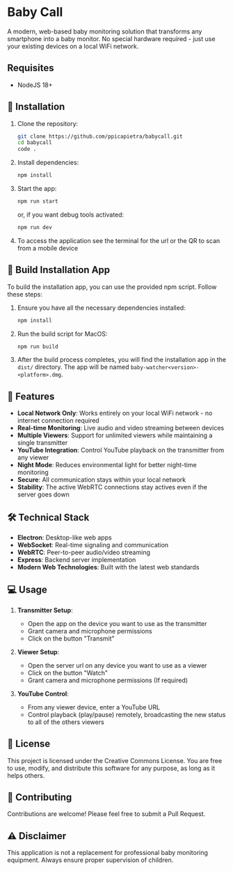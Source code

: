 # Baby Call

A modern, web-based baby monitoring solution that transforms any smartphone into a baby monitor. No special hardware required - just use your existing devices on a local WiFi network.

## Requisites

- NodeJS 18+

## 🚀 Installation

1. Clone the repository:

   ```bash
   git clone https://github.com/ppicapietra/babycall.git
   cd babycall
   code .
   ```

2. Install dependencies:

   ```bash
   npm install
   ```

3. Start the app:

   ```bash
   npm run start
   ```
  
   or, if you want debug tools activated:

   ```bash
   npm run dev
   ```

4. To access the application see the terminal for the url or the QR to scan from a mobile device

## 🍏 Build Installation App

To build the installation app, you can use the provided npm script. Follow these steps:

1. Ensure you have all the necessary dependencies installed:

   ```bash
   npm install
   ```

2. Run the build script for MacOS:

   ```bash
   npm run build
   ```

3. After the build process completes, you will find the installation app in the `dist/` directory. The app will be named `baby-watcher<version>-<platform>.dmg`.

## 🌟 Features

- **Local Network Only**: Works entirely on your local WiFi network - no internet connection required
- **Real-time Monitoring**: Live audio and video streaming between devices
- **Multiple Viewers**: Support for unlimited viewers while maintaining a single transmitter
- **YouTube Integration**: Control YouTube playback on the transmitter from any viewer
- **Night Mode**: Reduces environmental light for better night-time monitoring
- **Secure**: All communication stays within your local network
- **Stability**: The active WebRTC connections stay actives even if the server goes down

## 🛠️ Technical Stack

- **Electron**: Desktop-like web apps
- **WebSocket**: Real-time signaling and communication
- **WebRTC**: Peer-to-peer audio/video streaming
- **Express**: Backend server implementation
- **Modern Web Technologies**: Built with the latest web standards

## 💻 Usage

1. **Transmitter Setup**:
   - Open the app on the device you want to use as the transmitter
   - Grant camera and microphone permissions
   - Click on the button "Transmit"

2. **Viewer Setup**:
   - Open the server url on any device you want to use as a viewer
   - Click on the button "Watch"
   - Grant camera and microphone permissions (If required)

3. **YouTube Control**:
   - From any viewer device, enter a YouTube URL
   - Control playback (play/pause) remotely, broadcasting the new status to all of the others viewers

## 📝 License

This project is licensed under the Creative Commons License. You are free to use, modify, and distribute this software for any purpose, as long as it helps others.

## 🤝 Contributing

Contributions are welcome! Please feel free to submit a Pull Request.

## ⚠️ Disclaimer

This application is not a replacement for professional baby monitoring equipment. Always ensure proper supervision of children.
